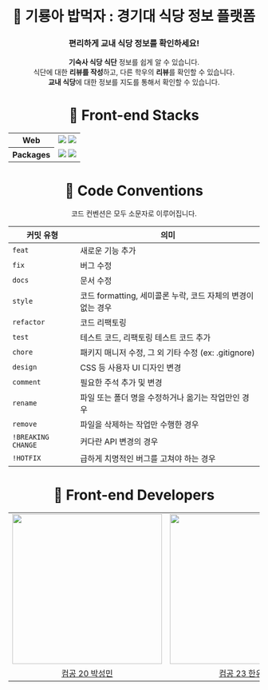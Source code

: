<div align="center">
  
# 🍚 기룡아 밥먹자 : 경기대 식당 정보 플랫폼
### 편리하게 교내 식당 정보를 확인하세요!

**기숙사 식당 식단** 정보를 쉽게 알 수 있습니다.
<br>
식단에 대한 **리뷰를 작성**하고, 다른 학우의 **리뷰**를 확인할 수 있습니다.
<br>
**교내 식당**에 대한 정보를 지도를 통해서 확인할 수 있습니다.

# 🥟 Front-end Stacks

<table align="center">
    <tr>
        <th>
            Web
        </th>
        <td>
        <img src="https://img.shields.io/badge/TypeScript-3178C6?style=for-the-badge&logo=TypeScript&logoColor=white">
        <img src="https://img.shields.io/badge/React-61DAFB?style=for-the-badge&logo=React&logoColor=black">
        </td>
    </tr>
<tr>
        <th>
            Packages
        </th>
        <td>
        <img src="https://img.shields.io/badge/Axios-5a29e4?style=for-the-badge&logo=axios&logoColor=white">
        <img src="https://img.shields.io/badge/Pnpm-f69220?style=for-the-badge&logo=Pnpm&logoColor=white">
        </td>
    </tr>
</table>

# 🌽 Code Conventions

코드 컨벤션은 모두 소문자로 이루어집니다.

| 커밋 유형          | 의미                                    |
|--------------------|-----------------------------------------|
| `feat`               | 새로운 기능 추가                       |
| `fix`                | 버그 수정                              |
| `docs`               | 문서 수정                              |
| `style`              | 코드 formatting, 세미콜론 누락, 코드 자체의 변경이 없는 경우 |
| `refactor`           | 코드 리팩토링                          |
| `test`               | 테스트 코드, 리팩토링 테스트 코드 추가 |
| `chore`              | 패키지 매니저 수정, 그 외 기타 수정 (ex: .gitignore) |
| `design`             | CSS 등 사용자 UI 디자인 변경          |
| `comment`            | 필요한 주석 추가 및 변경               |
| `rename`             | 파일 또는 폴더 명을 수정하거나 옮기는 작업만인 경우 |
| `remove`             | 파일을 삭제하는 작업만 수행한 경우     |
| `!BREAKING CHANGE`   | 커다란 API 변경의 경우                 |
| `!HOTFIX`            | 급하게 치명적인 버그를 고쳐야 하는 경우 |

# 🍿 Front-end Developers

<table align="center">
    <tr>
  <td align="center"><a href="http://github.com/boroboro01"/><img src=https://avatars.githubusercontent.com/u/98679575?v=4 width=300/>
   <td align="center"><a href="https://github.com/cho4u4o"/><img src=https://avatars.githubusercontent.com/u/128016678?v=4 width=300/>
  </tr>
    <tr>
  <td align="center"><a href="http://github.com/boroboro01"/>컴공 20 박성민</td>
  <td align="center"><a href="https://github.com/cho4u4o"/>컴공 23 한유진</td>
  </tr>
</table>
    
  </div>


